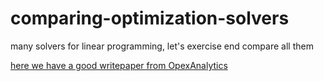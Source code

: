 # comparing-optimization-solvers
many solvers for linear programming, let's exercise end compare all them

[here we have a good writepaper from OpexAnalytics](https://medium.com/opex-analytics/optimization-modeling-in-python-pulp-gurobi-and-cplex-83a62129807a)
